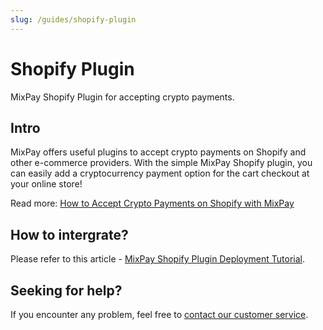 ```yaml
---
slug: /guides/shopify-plugin
---
```



# Shopify Plugin

MixPay Shopify Plugin for accepting crypto payments.

## Intro

MixPay offers useful plugins to accept crypto payments on Shopify and other e-commerce providers. With the simple MixPay Shopify plugin, you can easily add a cryptocurrency payment option for the cart checkout at your online store! 

Read more: [How to Accept Crypto Payments on Shopify with MixPay](https://help.mixpay.me/en/articles/6836902-mixpay-shopify-plugin-deployment-tutorial)

## How to intergrate?

Please refer to this article - [MixPay Shopify Plugin Deployment Tutorial](https://help.mixpay.me/en/articles/6836902-mixpay-shopify-plugin-deployment-tutorial).

## Seeking for help?

If you encounter any problem, feel free to [contact our customer service](/guides/contact-customer-service).
